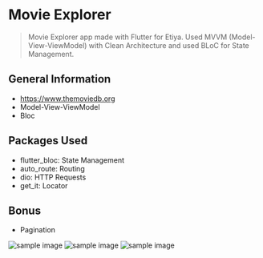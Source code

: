# Movie Explorer
>  Movie Explorer app made with Flutter for Etiya. Used MVVM (Model-View-ViewModel) with Clean Architecture and used BLoC for State Management.

## General Information
- https://www.themoviedb.org
- Model-View-ViewModel
- Bloc

## Packages Used
- flutter_bloc: State Management
- auto_route: Routing
- dio: HTTP Requests
- get_it: Locator

## Bonus
- Pagination

![sample image](https://i.hizliresim.com/mmxfav7.png) ![sample image](https://i.hizliresim.com/jbckz2i.png) 
![sample image](https://i.hizliresim.com/i83p880.png)






